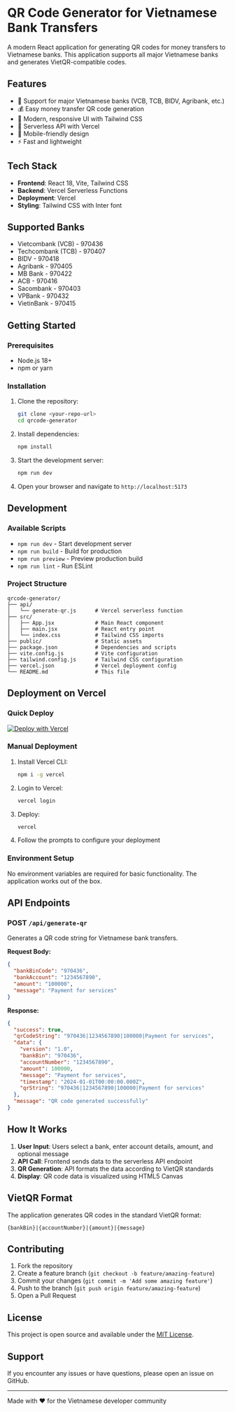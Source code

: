 # QR Code Generator for Vietnamese Bank Transfers

A modern React application for generating QR codes for money transfers to Vietnamese banks. This application supports all major Vietnamese banks and generates VietQR-compatible codes.

## Features

- 🏦 Support for major Vietnamese banks (VCB, TCB, BIDV, Agribank, etc.)
- 💰 Easy money transfer QR code generation
- 🎨 Modern, responsive UI with Tailwind CSS
- 🚀 Serverless API with Vercel
- 📱 Mobile-friendly design
- ⚡ Fast and lightweight

## Tech Stack

- **Frontend**: React 18, Vite, Tailwind CSS
- **Backend**: Vercel Serverless Functions
- **Deployment**: Vercel
- **Styling**: Tailwind CSS with Inter font

## Supported Banks

- Vietcombank (VCB) - 970436
- Techcombank (TCB) - 970407
- BIDV - 970418
- Agribank - 970405
- MB Bank - 970422
- ACB - 970416
- Sacombank - 970403
- VPBank - 970432
- VietinBank - 970415

## Getting Started

### Prerequisites

- Node.js 18+ 
- npm or yarn

### Installation

1. Clone the repository:
   ```bash
   git clone <your-repo-url>
   cd qrcode-generator
   ```

2. Install dependencies:
   ```bash
   npm install
   ```

3. Start the development server:
   ```bash
   npm run dev
   ```

4. Open your browser and navigate to `http://localhost:5173`

## Development

### Available Scripts

- `npm run dev` - Start development server
- `npm run build` - Build for production
- `npm run preview` - Preview production build
- `npm run lint` - Run ESLint

### Project Structure

```
qrcode-generator/
├── api/
│   └── generate-qr.js      # Vercel serverless function
├── src/
│   ├── App.jsx             # Main React component
│   ├── main.jsx            # React entry point
│   └── index.css           # Tailwind CSS imports
├── public/                 # Static assets
├── package.json            # Dependencies and scripts
├── vite.config.js          # Vite configuration
├── tailwind.config.js      # Tailwind CSS configuration
├── vercel.json             # Vercel deployment config
└── README.md               # This file
```

## Deployment on Vercel

### Quick Deploy

[![Deploy with Vercel](https://vercel.com/button)](https://vercel.com/new/clone?repository-url=your-repo-url)

### Manual Deployment

1. Install Vercel CLI:
   ```bash
   npm i -g vercel
   ```

2. Login to Vercel:
   ```bash
   vercel login
   ```

3. Deploy:
   ```bash
   vercel
   ```

4. Follow the prompts to configure your deployment

### Environment Setup

No environment variables are required for basic functionality. The application works out of the box.

## API Endpoints

### POST `/api/generate-qr`

Generates a QR code string for Vietnamese bank transfers.

**Request Body:**
```json
{
  "bankBinCode": "970436",
  "bankAccount": "1234567890",
  "amount": "100000",
  "message": "Payment for services"
}
```

**Response:**
```json
{
  "success": true,
  "qrCodeString": "970436|1234567890|100000|Payment for services",
  "data": {
    "version": "1.0",
    "bankBin": "970436",
    "accountNumber": "1234567890",
    "amount": 100000,
    "message": "Payment for services",
    "timestamp": "2024-01-01T00:00:00.000Z",
    "qrString": "970436|1234567890|100000|Payment for services"
  },
  "message": "QR code generated successfully"
}
```

## How It Works

1. **User Input**: Users select a bank, enter account details, amount, and optional message
2. **API Call**: Frontend sends data to the serverless API endpoint
3. **QR Generation**: API formats the data according to VietQR standards
4. **Display**: QR code data is visualized using HTML5 Canvas

## VietQR Format

The application generates QR codes in the standard VietQR format:
```
{bankBin}|{accountNumber}|{amount}|{message}
```

## Contributing

1. Fork the repository
2. Create a feature branch (`git checkout -b feature/amazing-feature`)
3. Commit your changes (`git commit -m 'Add some amazing feature'`)
4. Push to the branch (`git push origin feature/amazing-feature`)
5. Open a Pull Request

## License

This project is open source and available under the [MIT License](LICENSE).

## Support

If you encounter any issues or have questions, please open an issue on GitHub.

---

Made with ❤️ for the Vietnamese developer community 